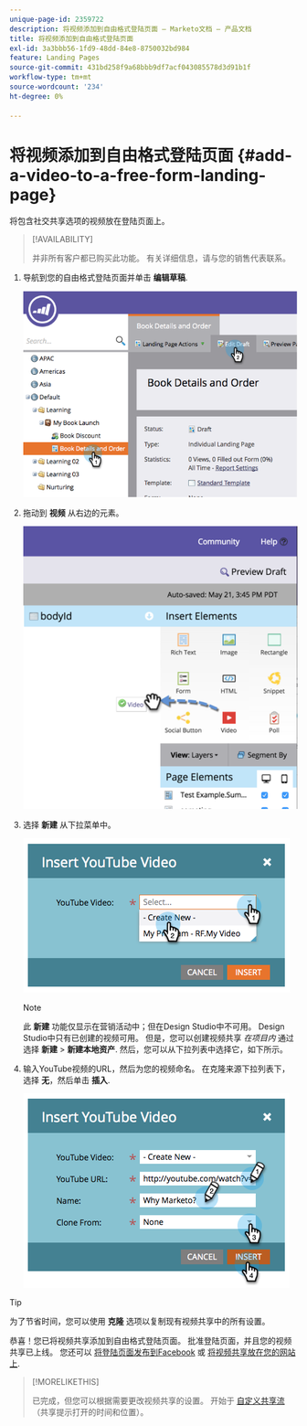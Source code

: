 ```yaml
---
unique-page-id: 2359722
description: 将视频添加到自由格式登陆页面 — Marketo文档 — 产品文档
title: 将视频添加到自由格式登陆页面
exl-id: 3a3bbb56-1fd9-48dd-84e8-8750032bd984
feature: Landing Pages
source-git-commit: 431bd258f9a68bbb9df7acf043085578d3d91b1f
workflow-type: tm+mt
source-wordcount: '234'
ht-degree: 0%

---
```


# 将视频添加到自由格式登陆页面 {#add-a-video-to-a-free-form-landing-page}

将包含社交共享选项的视频放在登陆页面上。

>[!AVAILABILITY]
>
>并非所有客户都已购买此功能。 有关详细信息，请与您的销售代表联系。

1. 导航到您的自由格式登陆页面并单击 **编辑草稿**.

   ![](assets/image2014-9-17-11-3a28-3a51.png)

1. 拖动到 **视频** 从右边的元素。

   ![](assets/image2015-5-21-15-3a46-3a34.png)

1. 选择 **新建** 从下拉菜单中。

   ![](assets/image2014-9-17-11-3a29-3a8.png)

   >[!NOTE]
   >
   >此 **新建** 功能仅显示在营销活动中；但在Design Studio中不可用。 Design Studio中只有已创建的视频可用。 但是，您可以创建视频共享 _在项目内_ 通过选择 **新建** > **新建本地资产**. 然后，您可以从下拉列表中选择它，如下所示。

1. 输入YouTube视频的URL，然后为您的视频命名。 在克隆来源下拉列表下，选择 **无**，然后单击 **插入**.

   ![](assets/image2014-9-17-11-3a29-3a15.png)

>[!TIP]
>
>为了节省时间，您可以使用 **克隆** 选项以复制现有视频共享中的所有设置。

恭喜！您已将视频共享添加到自由格式登陆页面。 批准登陆页面，并且您的视频共享已上线。 您还可以 [将登陆页面发布到Facebook](/help/marketo/product-docs/demand-generation/facebook/publish-landing-pages-to-facebook.md) 或 [将视频共享放在您的网站上](/help/marketo/product-docs/demand-generation/social/social-functions/deploy-social-on-your-website.md).

>[!MORELIKETHIS]
>
>已完成，但您可以根据需要更改视频共享的设置。 开始于  [自定义共享流](/help/marketo/product-docs/demand-generation/social/configuring-social-actions/customize-video-share-flow.md) （共享提示打开的时间和位置）。
